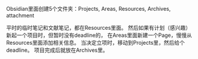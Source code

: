 Obsidian里面创建5个文件夹：Projects, Areas, Resources, Archives, attachment

平时的临时笔记和文献笔记，都在Resources里面。
然后如果有计划（感兴趣）新起一个项目时，但暂时没有deadline的，
在Areas里面新建一个Page，慢慢从Resources里面添加相关信息。
当决定立项时，移动到Projects里，然后给个deadline。
项目完成后就放在Archives里。

